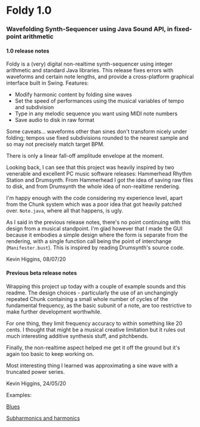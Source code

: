 # Foldy 1.0
### Wavefolding Synth-Sequencer using Java Sound API, in fixed-point arithmetic

#### 1.0 release notes

Foldy is a (very) digital non-realtime synth-sequencer using integer arithmetic and standard Java libraries. This release fixes errors with waveforms and certain note lengths, and provide a cross-platform graphical interface built in Swing. Features:

- Modify harmonic content by folding sine waves
- Set the speed of performances using the musical variables of tempo and subdivision
- Type in any melodic sequence you want using MIDI note numbers
- Save audio to disk in raw format

Some caveats... waveforms other than sines don't transform nicely under folding; tempos use fixed subdivisions rounded to the nearest sample and so may not precisely match target BPM.

There is only a linear fall-off amplitude envelope at the moment.

Looking back, I can see that this project was heavily inspired by two venerable and excellent PC music software releases: Hammerhead Rhythm Station and Drumsynth. From Hammerhead I got the idea of saving raw files to disk, and from Drumsynth the whole idea of non-realtime rendering.

I'm happy enough with the code considering my experience level, apart from the Chunk system which was a poor idea that got heavily patched over. ```Note.java```, where all that happens, is ugly.

As I said in the previous release notes, there's no point continuing with this design from a musical standpoint. I'm glad however that I made the GUI because it embodies a simple design where the form is separate from the rendering, with a single function call being the point of interchange (```Manifester.bust```). This is inspired by reading Drumsynth's source code.

Kevin Higgins, 08/07/20

#### Previous beta release notes

Wrapping this project up today with a couple of example sounds and this readme. The design choices - particularly the use of an unchangingly repeated Chunk containing a small whole number of cycles of the fundamental frequency, as the basic subunit of a note, are too restrictive to make further development worthwhile.

For one thing, they limit frequency accuracy to within something like 20 cents. I thought that might be a musical creative limitation but it rules out much interesting additive synthesis stuff, and pitchbends.

Finally, the non-realtime aspect helped me get it off the ground but it's again too basic to keep working on.

Most interesting thing I learned was approximating a sine wave with a truncated power series.

Kevin Higgins, 24/05/20

Examples:

[Blues](https://raw.githubusercontent.com/KevinCHiggins/Foldy/master/Blues.mp3)

[Subharmonics and harmonics](https://raw.githubusercontent.com/KevinCHiggins/Foldy/master/Harmonics.mp3)
